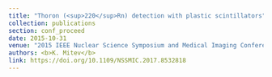```yaml
---
title: "Thoron (<sup>220</sup>Rn) detection with plastic scintillators"
collection: publications
section: conf_proceed
date: 2015-10-31
venue: "2015 IEEE Nuclear Science Symposium and Medical Imaging Conference (NSS/MIC)"
authors: <b>K. Mitev</b>
link: https://doi.org/10.1109/NSSMIC.2017.8532818
---
```

